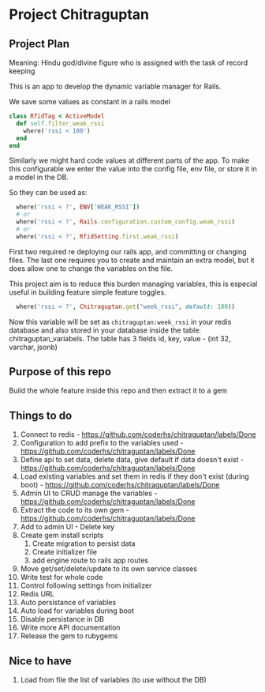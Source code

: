 # Project Chitraguptan

## Project Plan

Meaning: Hindu god/divine figure who is assigned with the task of record keeping

This is an app to develop the dynamic variable manager for Rails.

We save some values as constant in a rails model

``` rb
class RfidTag < ActiveModel
  def self.filter_weak_rssi
    where('rssi < 100')
  end
end
```

Similarly we might hard code values at different parts of the app. To make this
configurable we enter the value into the config file, env file, or store it in
a model in the DB.

So they can be used as:

```rb
  where('rssi < ?', ENV['WEAK_RSSI'])
  # or
  where('rssi < ?', Rails.configuration.custom_config.weak_rssi)
  # or
  where('rssi < ?', RfidSetting.first.weak_rssi)
```

First two required re deploying our rails app, and committing or changing files.
The last one requires you to create and maintain an extra model, but it does allow
one to change the variables on the file.

This project aim is to reduce this burden managing variables, this is especial useful in
building feature simple feature toggles.

```rb
  where('rssi < ?', Chitraguptan.get("week_rssi", default: 100))
```

Now this variable will be set as `chitraguptan:week_rssi` in your redis database and also
stored in your database inside the table: chitraguptan_variabels. The table has 3 fields
id, key, value  - (int 32, varchar, jsonb)

## Purpose of this repo

Build the whole feature inside this repo and then extract it to a gem

## Things to do

1. Connect to redis - https://github.com/coderhs/chitraguptan/labels/Done
2. Configuration to add prefix to the variables used - https://github.com/coderhs/chitraguptan/labels/Done
3. Define api to set data, delete data, give default if data doesn't exist - https://github.com/coderhs/chitraguptan/labels/Done
4. Load existing variables and set them in redis if they don't exist (during boot) - https://github.com/coderhs/chitraguptan/labels/Done
5. Admin UI to CRUD manage the variables - https://github.com/coderhs/chitraguptan/labels/Done
6. Extract the code to its own gem - https://github.com/coderhs/chitraguptan/labels/Done
7. Add to admin UI - Delete key
8. Create gem install scripts
   1. Create migration to persist data
   2. Create initializer file
   3. add engine route to rails app routes
9. Move get/set/delete/update to its own service classes
10. Write test for whole code
11. Control following settings from initializer
   1. Redis URL
   2. Auto persistance of variables
   3. Auto load for variables during boot
   4. Disable persistance in DB
12. Write more API documentation
13. Release the gem to rubygems

## Nice to have

1. Load from file the list of variables (to use without the DB)
